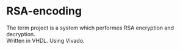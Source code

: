 # RSA-encoding
The term project is a system which performes RSA encryption and decryption. <br/>
Written in VHDL. Using Vivado.
